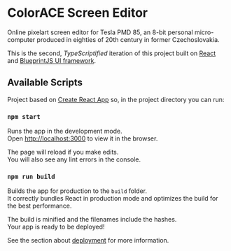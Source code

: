# ColorACE Screen Editor

Online pixelart screen editor for Tesla PMD 85, an 8-bit personal micro-computer produced in eighties of 20th century in former Czechoslovakia.

This is the second, _TypeScriptified_ iteration of this project built on [React](https://reactjs.org/) and [BlueprintJS UI framework](https://blueprintjs.com).


## Available Scripts

Project based on [Create React App](https://facebook.github.io/create-react-app/docs/getting-started) so, in the project directory you can run:

### `npm start`

Runs the app in the development mode.<br>
Open [http://localhost:3000](http://localhost:3000) to view it in the browser.

The page will reload if you make edits.<br>
You will also see any lint errors in the console.

### `npm run build`

Builds the app for production to the `build` folder.<br>
It correctly bundles React in production mode and optimizes the build for the best performance.

The build is minified and the filenames include the hashes.<br>
Your app is ready to be deployed!

See the section about [deployment](https://facebook.github.io/create-react-app/docs/deployment) for more information.
